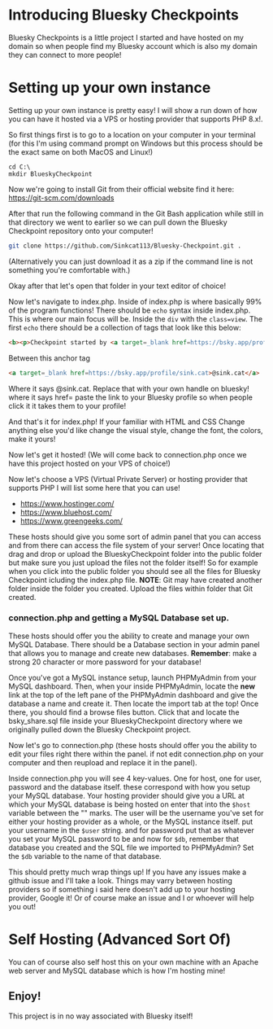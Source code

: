 # Introducing Bluesky Checkpoints

Bluesky Checkpoints is a little project I started and have hosted on my domain so when people find my Bluesky account which is also my domain they can connect to more people!


# Setting up your own instance

Setting up your own instance is pretty easy! I will show a run down of how you can have it hosted via a VPS or hosting provider that supports PHP 8.x!.

So first things first is to go to a location on your computer in your terminal (for this I'm using command prompt on Windows but this process should be the exact same on both MacOS and Linux!)

```
cd C:\
mkdir BlueskyCheckpoint
```

Now we're going to install Git from their official website find it here: https://git-scm.com/downloads

After that run the following command in the Git Bash application while still in that directory we went to earlier so we can pull down the Bluesky Checkpoint repository onto your computer!

```bash
git clone https://github.com/Sinkcat113/Bluesky-Checkpoint.git .
```
(Alternatively you can just download it as a zip if the command line is not something you're comfortable with.)

Okay after that let's open that folder in your text editor of choice! 

Now let's navigate to index.php. Inside of index.php is where basically 99% of the program functions! There should be ```echo``` syntax inside index.php. This is where our main focus will be. Inside the ```div``` with the ```class=view```. The first ```echo``` there should be a collection of tags that look like this below:
```html
<b><p>Checkpoint started by <a target=_blank href=https://bsky.app/profile/sink.cat>@sink.cat</a></p></b>
```

Between this anchor <a href></a> tag
```html
<a target=_blank href=https://bsky.app/profile/sink.cat>@sink.cat</a>
```

Where it says @sink.cat. Replace that with your own handle on bluesky! where it says href= paste the link to your Bluesky profile so when people click it it takes them to your profile!

And that's it for index.php! If your familiar with HTML and CSS Change anything else you'd like change the visual style, change the font, the colors, make it yours! 

Now let's get it hosted! (We will come back to connection.php once we have this project hosted on your VPS of choice!)

Now let's choose a VPS (Virtual Private Server) or hosting provider that supports PHP I will list some here that you can use!

* https://www.hostinger.com/
* https://www.bluehost.com/
* https://www.greengeeks.com/

These hosts should give you some sort of admin panel that you can access and from there can access the file system of your server! Once locating that drag and drop or upload the BlueskyCheckpoint folder into the public folder but make sure you just upload the files not the folder itself! So for example when you click into the public folder you should see all the files for Bluesky Checkpoint icluding the index.php file. 
**NOTE**: Git may have created another folder inside the folder you created. Upload the files within folder that Git created. 

### connection.php and getting a MySQL Database set up.

These hosts should offer you the ability to create and manage your own MySQL Database. There should be a Database section in your admin panel that allows you to manage and create new databases. **Remember**: make a strong 20 character or more password for your database!

Once you've got a MySQL instance setup, launch PHPMyAdmin from your MySQL dashboard. Then, when your inside PHPMyAdmin, locate the __new__ link at the top of the left pane of the PHPMyAdmin dashboard and give the database a name and create it. Then locate the import tab at the top! Once there, you should find a browse files button. Click that and locate the bsky_share.sql file inside your BlueskyCheckpoint directory where we originally pulled down the Bluesky Checkpoint project. 

Now let's go to connection.php (these hosts should offer you the ability to edit your files right there within the panel. if not edit connection.php on your computer and then reupload and replace it in the panel).

Inside connection.php you will see 4 key-values. One for host, one for user, password and the database itself. these correspond with how you setup your MySQL database. Your hosting provider should give you a URL at which your MySQL database is being hosted on enter that into the ```$host``` variable between the "" marks. The user will be the username you've set for either your hosting provider as a whole, or the MySQL instance itself. put your username in the ```$user``` string. and for password put that as whatever you set your MySQL password to be and now for ```$db```, remember that database you created and the SQL file we imported to PHPMyAdmin? Set the ```$db``` variable to the name of that database.

This should pretty much wrap things up! If you have any issues make a github issue and I'll take a look. Things may varry between hosting providers so if something i said here doesn't add up to your hosting provider, Google it! Or of course make an issue and I or whoever will help you out!


# Self Hosting (Advanced Sort Of)

You can of course also self host this on your own machine with an Apache web server and MySQL database which is how I'm hosting mine!


## Enjoy!
This project is in no way associated with Bluesky itself!
